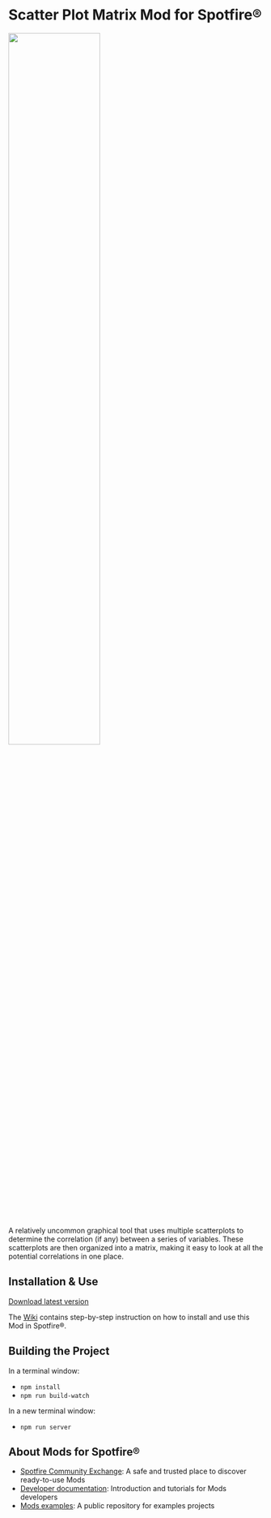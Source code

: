 # Scatter Plot Matrix Mod for Spotfire®

<img src="assets/scatterplotmatrix.png" width="60%"/>

A relatively uncommon graphical tool that uses multiple scatterplots to determine the correlation (if any) between a series of variables. These scatterplots are then organized into a matrix, making it easy to look at all the potential correlations in one place.

## Installation & Use

[Download latest version](https://github.com/spotfiresoftware/spotfire-mod-scatterplotmatrix/releases)

The [Wiki](https://github.com/spotfiresoftware/spotfire-mod-scatterplotmatrix/wiki) contains step-by-step instruction on how to install and use this Mod in Spotfire®.

## Building the Project

In a terminal window:
- `npm install`
- `npm run build-watch`

In a new terminal window:
- `npm run server`

## About Mods for Spotfire®
-   [Spotfire Community Exchange](https:community.spotfire.com/files/): A safe and trusted place to discover ready-to-use Mods
-   [Developer documentation](https://tibcosoftware.github.io/spotfire-mods/docs/): Introduction and tutorials for Mods developers
-   [Mods examples](https://github.com/TIBCOSoftware/spotfire-mods/): A public repository for examples projects
